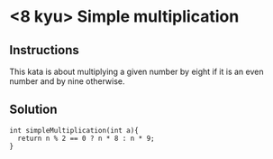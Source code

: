 # <8 kyu> Simple multiplication

## Instructions

This kata is about multiplying a given number by eight if it is an even number and by nine otherwise.

## Solution

```
int simpleMultiplication(int a){
  return n % 2 == 0 ? n * 8 : n * 9;
}
```
